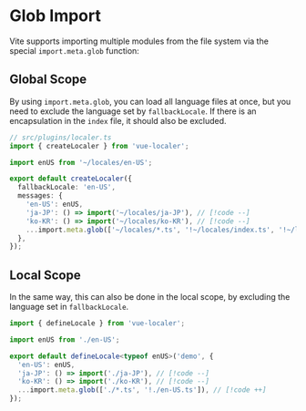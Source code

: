 # Glob Import

Vite supports importing multiple modules from the file system via the special `import.meta.glob` function:

## Global Scope

By using `import.meta.glob`, you can load all language files at once, but you need to exclude the language set by `fallbackLocale`. If there is an encapsulation in the `index` file, it should also be excluded.

```ts
// src/plugins/localer.ts
import { createLocaler } from 'vue-localer';

import enUS from '~/locales/en-US';

export default createLocaler({
  fallbackLocale: 'en-US',
  messages: {
    'en-US': enUS,
    'ja-JP': () => import('~/locales/ja-JP'), // [!code --]
    'ko-KR': () => import('~/locales/ko-KR'), // [!code --]
    ...import.meta.glob(['~/locales/*.ts', '!~/locales/index.ts', '!~/locales/en-US.ts']), // [!code ++]
  },
});
```

## Local Scope

In the same way, this can also be done in the local scope, by excluding the language set in `fallbackLocale`.

```ts
import { defineLocale } from 'vue-localer';

import enUS from './en-US';

export default defineLocale<typeof enUS>('demo', {
  'en-US': enUS,
  'ja-JP': () => import('./ja-JP'), // [!code --]
  'ko-KR': () => import('./ko-KR'), // [!code --]
  ...import.meta.glob(['./*.ts', '!./en-US.ts']), // [!code ++]
});
```
